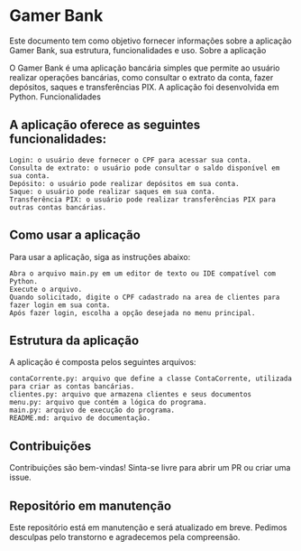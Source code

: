 # Gamer Bank

Este documento tem como objetivo fornecer informações sobre a aplicação Gamer Bank, sua estrutura, funcionalidades e uso.
Sobre a aplicação

O Gamer Bank é uma aplicação bancária simples que permite ao usuário realizar operações bancárias, como consultar o extrato da conta, fazer depósitos, saques e transferências PIX. A aplicação foi desenvolvida em Python.
Funcionalidades

## A aplicação oferece as seguintes funcionalidades:

    Login: o usuário deve fornecer o CPF para acessar sua conta.
    Consulta de extrato: o usuário pode consultar o saldo disponível em sua conta.
    Depósito: o usuário pode realizar depósitos em sua conta.
    Saque: o usuário pode realizar saques em sua conta.
    Transferência PIX: o usuário pode realizar transferências PIX para outras contas bancárias.

## Como usar a aplicação

Para usar a aplicação, siga as instruções abaixo:

    Abra o arquivo main.py em um editor de texto ou IDE compatível com Python.
    Execute o arquivo.
    Quando solicitado, digite o CPF cadastrado na area de clientes para fazer login em sua conta.
    Após fazer login, escolha a opção desejada no menu principal.

## Estrutura da aplicação

A aplicação é composta pelos seguintes arquivos:

    contaCorrente.py: arquivo que define a classe ContaCorrente, utilizada para criar as contas bancárias.
    clientes.py: arquivo que armazena clientes e seus documentos
    menu.py: arquivo que contém a lógica do programa.
    main.py: arquivo de execução do programa.
    README.md: arquivo de documentação.

## Contribuições
Contribuições são bem-vindas! Sinta-se livre para abrir um PR ou criar uma issue.
## Repositório em manutenção

Este repositório está em manutenção e será atualizado em breve. Pedimos desculpas pelo transtorno e agradecemos pela compreensão.
